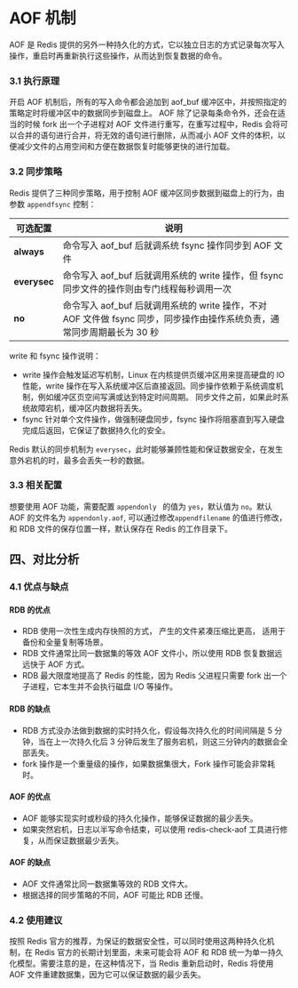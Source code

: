 # AOF 机制

AOF 是 Redis 提供的另外一种持久化的方式，它以独立日志的方式记录每次写入操作，重启时再重新执行这些操作，从而达到恢复数据的命令。

### 3.1 执行原理

开启 AOF 机制后，所有的写入命令都会追加到 aof_buf 缓冲区中，并按照指定的策略定时将缓冲区中的数据同步到磁盘上。 AOF 除了记录每条命令外，还会在适当的时候 fork 出一个子进程对 AOF 文件进行重写，在重写过程中，Redis 会将可以合并的语句进行合并，将无效的语句进行删除，从而减小 AOF 文件的体积，以便减少文件的占用空间和方便在数据恢复时能够更快的进行加载。

### 3.2 同步策略

Redis 提供了三种同步策略，用于控制 AOF 缓冲区同步数据到磁盘上的行为，由参数 `appendfsync` 控制：

| 可选配置     | 说明                                                                                                                     |
| ------------ | ------------------------------------------------------------------------------------------------------------------------ |
| **always**   | 命令写入 aof_buf 后就调系统 fsync 操作同步到 AOF 文件                                                                    |
| **everysec** | 命令写入 aof_buf 后就调用系统的 write 操作，但 fsync 同步文件的操作则由专门线程每秒调用一次                              |
| **no**       | 命令写入 aof_buf 后就调用系统的 write 操作，不对 AOF 文件做 fsync 同步，同步操作由操作系统负责，通常同步周期最长为 30 秒 |

write 和 fsync 操作说明：

- write 操作会触发延迟写机制，Linux 在内核提供页缓冲区用来提高硬盘的 IO 性能，write 操作在写入系统缓冲区后直接返回。同步操作依赖于系统调度机制，例如缓冲区页空间写满或达到特定时间周期。 同步文件之前，如果此时系统故障宕机，缓冲区内数据将丢失。
- fsync 针对单个文件操作，做强制硬盘同步，fsync 操作将阻塞直到写入硬盘完成后返回，它保证了数据持久化的安全。

Redis 默认的同步机制为 `everysec`，此时能够兼顾性能和保证数据安全，在发生意外宕机的时，最多会丢失一秒的数据。

### 3.3 相关配置

想要使用 AOF 功能，需要配置 `appendonly ` 的值为 `yes`，默认值为 `no`。默认 AOF 的文件名为 `appendonly.aof`, 可以通过修改`appendfilename` 的值进行修改，和 RDB 文件的保存位置一样，默认保存在 Redis 的工作目录下。

## 四、对比分析

### 4.1 优点与缺点

#### RDB 的优点

- RDB 使用一次性生成内存快照的方式， 产生的文件紧凑压缩比更高， 适用于备份和全量复制等场景。
- RDB 文件通常比同一数据集的等效 AOF 文件小，所以使用 RDB 恢复数据远远快于 AOF 方式。
- RDB 最大限度地提高了 Redis 的性能，因为 Redis 父进程只需要 fork 出一个子进程，它本生并不会执行磁盘 I/O 等操作。

#### RDB 的缺点

- RDB 方式没办法做到数据的实时持久化，假设每次持久化的时间间隔是 5 分钟，当在上一次持久化后 3 分钟后发生了服务宕机，则这三分钟内的数据会全部丢失。
- fork 操作是一个重量级的操作，如果数据集很大，Fork 操作可能会非常耗时。

#### AOF 的优点

- AOF 能够实现实时或秒级的持久化操作，能够保证数据的最少丢失。
- 如果突然宕机，日志以半写命令结束，可以使用 redis-check-aof 工具进行修复，从而保证数据最少丢失。

#### AOF 的缺点

- AOF 文件通常比同一数据集等效的 RDB 文件大。
- 根据选择的同步策略的不同，AOF 可能比 RDB 还慢。

### 4.2 使用建议

按照 Redis 官方的推荐，为保证的数据安全性，可以同时使用这两种持久化机制，在 Redis 官方的长期计划里面，未来可能会将 AOF 和 RDB 统一为单一持久化模型。需要注意的是，在这种情况下，当 Redis 重新启动时，Redis 将使用 AOF 文件重建数据集，因为它可以保证数据的最少丢失。
